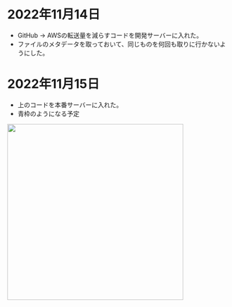 # 2022年11月14日

- GitHub → AWSの転送量を減らすコードを開発サーバーに入れた。
- ファイルのメタデータを取っておいて、同じものを何回も取りに行かないようにした。

# 2022年11月15日

- 上のコードを本番サーバーに入れた。
- 青枠のようになる予定

<img src="https://t1.jpnkn.com/wp-content/uploads/2022/11/16014727/2022-11-16-01_42_16-Lightsail-2.png" width="400">
